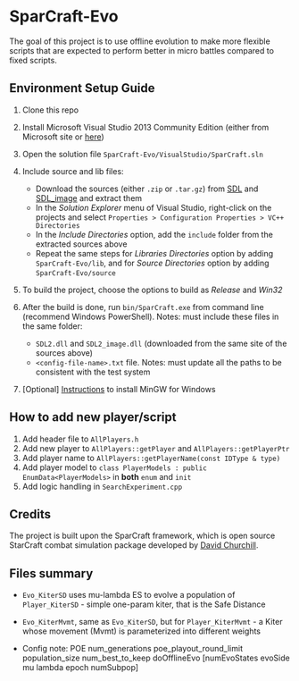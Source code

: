 # SparCraft-Evo

The goal of this project is to use offline evolution to make more flexible scripts that are expected to perform better in micro battles compared to fixed scripts. 


## Environment Setup Guide

1. Clone this repo

1. Install Microsoft Visual Studio 2013 Community Edition (either from Microsoft site or [here](https://drive.google.com/file/d/1dDvoAIyiA9RkJ0zL5SLEKaGHnDYafn81/view?usp=sharing))

1. Open the solution file `SparCraft-Evo/VisualStudio/SparCraft.sln` 

1. Include source and lib files: 
   * Download the sources (either `.zip` or `.tar.gz`) from [SDL](https://www.libsdl.org/download-2.0.php) and [SDL_image](https://www.libsdl.org/projects/SDL_image/) and extract them
   * In the *Solution Explorer* menu of Visual Studio, right-click on the projects and select `Properties > Configuration Properties > VC++ Directories`
   * In the *Include Directories* option, add the `include` folder from the extracted sources above
   * Repeat the same steps for *Libraries Directories* option by adding `SparCraft-Evo/lib`, and for *Source Directories* option by adding `SparCraft-Evo/source`

1. To build the project, choose the options to build as *Release* and *Win32* 

1. After the build is done, run `bin/SparCraft.exe` from command line (recommend Windows PowerShell). Notes: must include these files in the same folder:
   * `SDL2.dll` and `SDL2_image.dll` (downloaded from the same site of the sources above)
   * `<config-file-name>.txt` file. Notes: must update all the paths to be consistent with the test system


1. [Optional] [Instructions](https://www.ics.uci.edu/~pattis/common/handouts/mingweclipse/mingw.html) to install MinGW for Windows 

## How to add new player/script

1. Add header file to `AllPlayers.h`
1. Add new player to `AllPlayers::getPlayer` and `AllPlayers::getPlayerPtr`
1. Add player name to `AllPlayers::getPlayerName(const IDType & type)`
1. Add player model to `class PlayerModels : public EnumData<PlayerModels>` in **both** `enum` and `init`
1. Add logic handling in `SearchExperiment.cpp`

## Credits

The project is built upon the SparCraft framework, which is open source StarCraft combat simulation package developed by [David Churchill](https://github.com/davechurchill/ualbertabot/tree/master/SparCraft).

## Files summary
- `Evo_KiterSD` uses mu-lambda ES to evolve a population of `Player_KiterSD` - simple one-param kiter, that is the Safe Distance
- `Evo_KiterMvmt`, same as `Evo_KiterSD`, but for `Player_KiterMvmt` - a Kiter whose movement (Mvmt) is parameterized into different weights 

- Config note: 
POE num_generations poe_playout_round_limit population_size num_best_to_keep doOfflineEvo [numEvoStates evoSide mu lambda epoch numSubpop]
